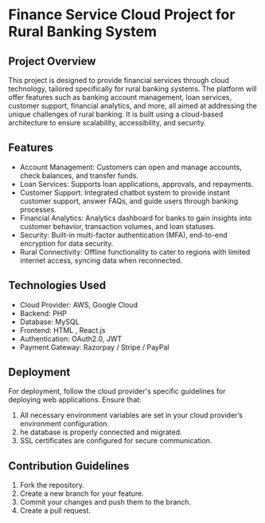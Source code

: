 # Finance Service Cloud Project for Rural Banking System
## Project Overview
This project is designed to provide financial services through cloud technology, tailored specifically for rural banking systems. The platform will offer features such as banking account management, loan services, customer support, financial analytics, and more, all aimed at addressing the unique challenges of rural banking. It is built using a cloud-based architecture to ensure scalability, accessibility, and security.

## Features
- Account Management: Customers can open and manage accounts, check balances, and transfer funds.
- Loan Services: Supports loan applications, approvals, and repayments.
- Customer Support: Integrated chatbot system to provide instant customer support, answer FAQs, and guide users through banking processes.
- Financial Analytics: Analytics dashboard for banks to gain insights into customer behavior, transaction volumes, and loan statuses.
- Security: Built-in multi-factor authentication (MFA), end-to-end encryption for data security.
- Rural Connectivity: Offline functionality to cater to regions with limited internet access, syncing data when reconnected.

## Technologies Used
- Cloud Provider: AWS, Google Cloud
- Backend: PHP
- Database: MySQL
- Frontend: HTML , React.js
- Authentication: OAuth2.0, JWT
- Payment Gateway: Razorpay / Stripe / PayPal

## Deployment
For deployment, follow the cloud provider's specific guidelines for deploying web applications. Ensure that:

1. All necessary environment variables are set in your cloud provider’s environment configuration.
2. he database is properly connected and migrated.
3. SSL certificates are configured for secure communication.

## Contribution Guidelines
1. Fork the repository.
2. Create a new branch for your feature.
3. Commit your changes and push them to the branch.
4. Create a pull request.
